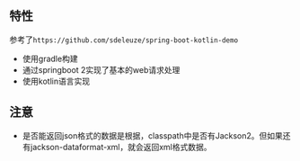 ## 特性
参考了`https://github.com/sdeleuze/spring-boot-kotlin-demo`
* 使用gradle构建
* 通过springboot 2实现了基本的web请求处理
* 使用kotlin语言实现

## 注意
* 是否能返回json格式的数据是根据，classpath中是否有Jackson2。但如果还有jackson-dataformat-xml，就会返回xml格式数据。